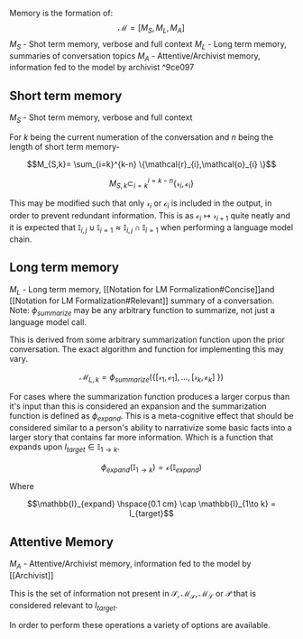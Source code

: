 
Memory is the formation of:
$$\mathcal{M}=[M_{S},M_{L},M_{A}]$$ $M_{S}$ - Shot term memory, verbose and full context
$M_{L}$ - Long term memory, summaries of conversation topics
$M_{A}$ - Attentive/Archivist memory, information fed to the model by archivist ^9ce097


## Short term memory
$M_{S}$ - Shot term memory, verbose and full context

For $k$ being the current numeration of the conversation and $n$ being the length of short term memory- 

$$M_{S,k}= \sum_{i=k}^{k-n} \{\mathcal{r}_{i},\mathcal{o}_{i} \}$$

$$M_{S,k} \subset_{i=k}^{i=k-n} \{\mathcal{r}_{i},\mathcal{o}_{i} \}$$

This may be modified such that only $\mathcal{r}_{i}$ or $\mathcal{o}_{i}$ is included in the output, in order to prevent redundant information. This is as $\mathcal{o}_{i} \mapsto \mathcal{r}_{i+1}$ quite neatly and it is expected that $\mathbb{I}_{i,j} \cup \mathbb{I}_{i=1} \approx \mathbb{I}_{i,j} \cap \mathbb{I}_{i=1}$ when performing a language model chain.

## Long term memory
$M_{L}$ - Long term memory, [[Notation for LM Formalization#Concise]]and [[Notation for LM Formalization#Relevant]] summary of a conversation.
Note: $\phi_{summarize}$ may be any arbitrary function to summarize, not just a language model call.

This is derived from some arbitrary summarization function upon the prior conversation. The exact algorithm and function for implementing this may vary. 

$$\mathcal{M}_{L,k}= \phi_{summarize}(\{[\mathcal{r}_{1},\mathcal{o}_{1}],\dots,[\mathcal{r}_{k}, \mathcal{o}_{k} ] \  \})$$

For cases where the summarization function produces a larger corpus than it's input than this is considered an expansion and the summarization function is defined as $\phi_{expand}$. This is a meta-cognitive effect that should be considered similar to a person's ability to narrativize some basic facts into a larger story that contains far more information. Which is a function that expands upon $I_{target} \in \mathbb{I}_{1\to k}$. 

$$\phi_{expand}(\mathbb{I}_{1\to k})=\mathcal{o}(\mathbb{I}_{expand})$$

Where

$$\mathbb{I}_{expand} \hspace{0.1 cm} \cap \mathbb{I}_{1\to k} = I_{target}$$

## Attentive Memory
$M_{A}$ - Attentive/Archivist memory, information fed to the model by [[Archivist]]

This is the set of information not present in  $\mathcal{S,M_{S},M_{L}}$ or $\mathcal{P}$ that is considered relevant to $I_{target}$.


In order to perform these operations a variety of options are available.